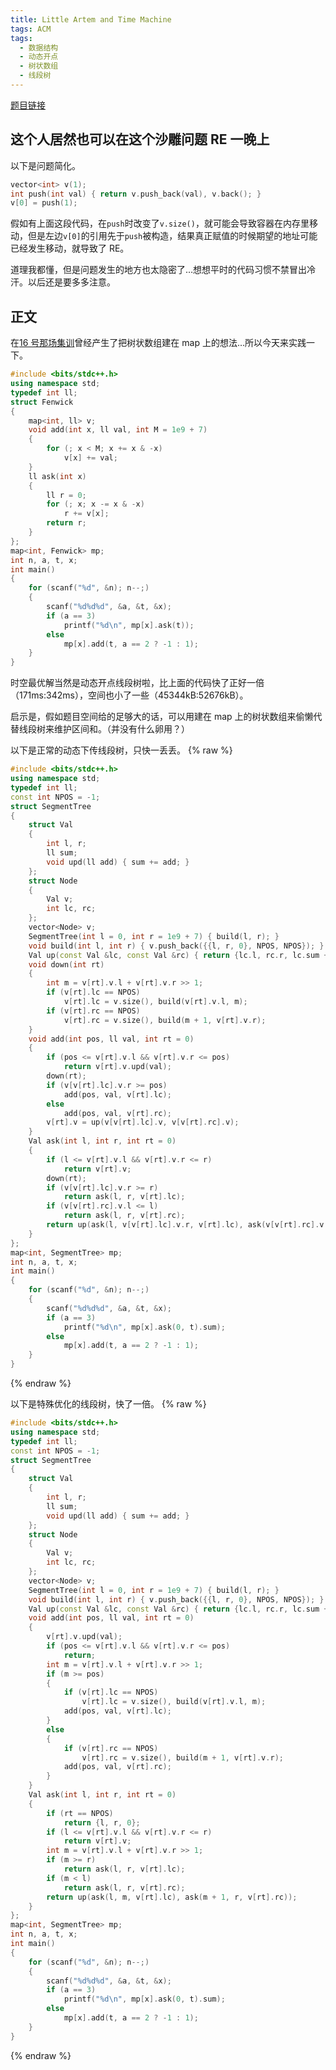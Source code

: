 ```yaml
---
title: Little Artem and Time Machine
tags: ACM
tags:
  - 数据结构
  - 动态开点
  - 树状数组
  - 线段树
---
```


[题目链接](https://vjudge.net/problem/CodeForces-641E)

## 这个人居然也可以在这个沙雕问题 RE 一晚上

以下是问题简化。

```cpp
vector<int> v(1);
int push(int val) { return v.push_back(val), v.back(); }
v[0] = push(1);
```

假如有上面这段代码，在`push`时改变了`v.size()`，就可能会导致容器在内存里移动，但是左边`v[0]`的引用先于`push`被构造，结果真正赋值的时候期望的地址可能已经发生移动，就导致了 RE。

道理我都懂，但是问题发生的地方也太隐密了…想想平时的代码习惯不禁冒出冷汗。以后还是要多多注意。

## 正文

在[16 号那场集训](https://wu-kan.cn/_posts/2019-02-17-Bubble-Cup-11-Finals/)曾经产生了把树状数组建在 map 上的想法…所以今天来实践一下。

```cpp
#include <bits/stdc++.h>
using namespace std;
typedef int ll;
struct Fenwick
{
	map<int, ll> v;
	void add(int x, ll val, int M = 1e9 + 7)
	{
		for (; x < M; x += x & -x)
			v[x] += val;
	}
	ll ask(int x)
	{
		ll r = 0;
		for (; x; x -= x & -x)
			r += v[x];
		return r;
	}
};
map<int, Fenwick> mp;
int n, a, t, x;
int main()
{
	for (scanf("%d", &n); n--;)
	{
		scanf("%d%d%d", &a, &t, &x);
		if (a == 3)
			printf("%d\n", mp[x].ask(t));
		else
			mp[x].add(t, a == 2 ? -1 : 1);
	}
}
```

时空最优解当然是动态开点线段树啦，比上面的代码快了正好一倍（171ms:342ms），空间也小了一些（45344kB:52676kB）。

启示是，假如题目空间给的足够大的话，可以用建在 map 上的树状数组来偷懒代替线段树来维护区间和。（并没有什么卵用？）

以下是正常的动态下传线段树，只快一丢丢。
{% raw %}

```cpp
#include <bits/stdc++.h>
using namespace std;
typedef int ll;
const int NPOS = -1;
struct SegmentTree
{
	struct Val
	{
		int l, r;
		ll sum;
		void upd(ll add) { sum += add; }
	};
	struct Node
	{
		Val v;
		int lc, rc;
	};
	vector<Node> v;
	SegmentTree(int l = 0, int r = 1e9 + 7) { build(l, r); }
	void build(int l, int r) { v.push_back({{l, r, 0}, NPOS, NPOS}); }
	Val up(const Val &lc, const Val &rc) { return {lc.l, rc.r, lc.sum + rc.sum}; }
	void down(int rt)
	{
		int m = v[rt].v.l + v[rt].v.r >> 1;
		if (v[rt].lc == NPOS)
			v[rt].lc = v.size(), build(v[rt].v.l, m);
		if (v[rt].rc == NPOS)
			v[rt].rc = v.size(), build(m + 1, v[rt].v.r);
	}
	void add(int pos, ll val, int rt = 0)
	{
		if (pos <= v[rt].v.l && v[rt].v.r <= pos)
			return v[rt].v.upd(val);
		down(rt);
		if (v[v[rt].lc].v.r >= pos)
			add(pos, val, v[rt].lc);
		else
			add(pos, val, v[rt].rc);
		v[rt].v = up(v[v[rt].lc].v, v[v[rt].rc].v);
	}
	Val ask(int l, int r, int rt = 0)
	{
		if (l <= v[rt].v.l && v[rt].v.r <= r)
			return v[rt].v;
		down(rt);
		if (v[v[rt].lc].v.r >= r)
			return ask(l, r, v[rt].lc);
		if (v[v[rt].rc].v.l <= l)
			return ask(l, r, v[rt].rc);
		return up(ask(l, v[v[rt].lc].v.r, v[rt].lc), ask(v[v[rt].rc].v.l, r, v[rt].rc));
	}
};
map<int, SegmentTree> mp;
int n, a, t, x;
int main()
{
	for (scanf("%d", &n); n--;)
	{
		scanf("%d%d%d", &a, &t, &x);
		if (a == 3)
			printf("%d\n", mp[x].ask(0, t).sum);
		else
			mp[x].add(t, a == 2 ? -1 : 1);
	}
}
```

{% endraw %}

以下是特殊优化的线段树，快了一倍。
{% raw %}

```cpp
#include <bits/stdc++.h>
using namespace std;
typedef int ll;
const int NPOS = -1;
struct SegmentTree
{
	struct Val
	{
		int l, r;
		ll sum;
		void upd(ll add) { sum += add; }
	};
	struct Node
	{
		Val v;
		int lc, rc;
	};
	vector<Node> v;
	SegmentTree(int l = 0, int r = 1e9 + 7) { build(l, r); }
	void build(int l, int r) { v.push_back({{l, r, 0}, NPOS, NPOS}); }
	Val up(const Val &lc, const Val &rc) { return {lc.l, rc.r, lc.sum + rc.sum}; }
	void add(int pos, ll val, int rt = 0)
	{
		v[rt].v.upd(val);
		if (pos <= v[rt].v.l && v[rt].v.r <= pos)
			return;
		int m = v[rt].v.l + v[rt].v.r >> 1;
		if (m >= pos)
		{
			if (v[rt].lc == NPOS)
				v[rt].lc = v.size(), build(v[rt].v.l, m);
			add(pos, val, v[rt].lc);
		}
		else
		{
			if (v[rt].rc == NPOS)
				v[rt].rc = v.size(), build(m + 1, v[rt].v.r);
			add(pos, val, v[rt].rc);
		}
	}
	Val ask(int l, int r, int rt = 0)
	{
		if (rt == NPOS)
			return {l, r, 0};
		if (l <= v[rt].v.l && v[rt].v.r <= r)
			return v[rt].v;
		int m = v[rt].v.l + v[rt].v.r >> 1;
		if (m >= r)
			return ask(l, r, v[rt].lc);
		if (m < l)
			return ask(l, r, v[rt].rc);
		return up(ask(l, m, v[rt].lc), ask(m + 1, r, v[rt].rc));
	}
};
map<int, SegmentTree> mp;
int n, a, t, x;
int main()
{
	for (scanf("%d", &n); n--;)
	{
		scanf("%d%d%d", &a, &t, &x);
		if (a == 3)
			printf("%d\n", mp[x].ask(0, t).sum);
		else
			mp[x].add(t, a == 2 ? -1 : 1);
	}
}
```

{% endraw %}
